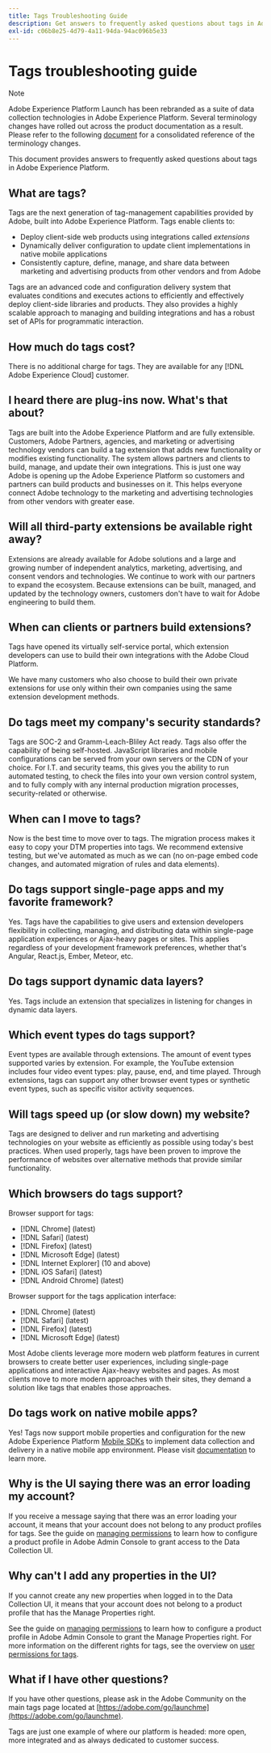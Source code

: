 ```yaml
---
title: Tags Troubleshooting Guide
description: Get answers to frequently asked questions about tags in Adobe Experience Platform.
exl-id: c06b8e25-4d79-4a11-94da-94ac096b5e33
---
```

# Tags troubleshooting guide

>[!NOTE]
>
>Adobe Experience Platform Launch has been rebranded as a suite of data collection technologies in Adobe Experience Platform. Several terminology changes have rolled out across the product documentation as a result. Please refer to the following [document](./term-updates.md) for a consolidated reference of the terminology changes.

This document provides answers to frequently asked questions about tags in Adobe Experience Platform.

## What are tags?

Tags are the next generation of tag-management capabilities provided by Adobe, built into Adobe Experience Platform. Tags enable clients to:

- Deploy client-side web products using integrations called *extensions*
- Dynamically deliver configuration to update client implementations in native mobile applications
- Consistently capture, define, manage, and share data between marketing and advertising products from other vendors and from Adobe

Tags are an advanced code and configuration delivery system that evaluates conditions and executes actions to efficiently and effectively deploy client-side libraries and products. They also provides a highly scalable approach to managing and building integrations and has a robust set of APIs for programmatic interaction.

## How much do tags cost?

There is no additional charge for tags. They are available for any [!DNL Adobe Experience Cloud] customer.

## I heard there are plug-ins now. What's that about?

Tags are built into the Adobe Experience Platform and are fully extensible. Customers, Adobe Partners, agencies, and marketing or advertising technology vendors can build a tag extension that adds new functionality or modifies existing functionality. The system allows partners and clients to build, manage, and update their own integrations. This is just one way Adobe is opening up the Adobe Experience Platform so customers and partners can build products and businesses on it. This helps everyone connect Adobe technology to the marketing and advertising technologies from other vendors with greater ease.

## Will all third-party extensions be available right away?

Extensions are already available for Adobe solutions and a large and growing number of independent analytics, marketing, advertising, and consent vendors and technologies. We continue to work with our partners to expand the ecosystem. Because extensions can be built, managed, and updated by the technology owners, customers don't have to wait for Adobe engineering to build them.

## When can clients or partners build extensions?

Tags have opened its virtually self-service portal, which extension developers can use to build their own integrations with the Adobe Cloud Platform.

We have many customers who also choose to build their own private extensions for use only within their own companies using the same extension development methods.

## Do tags meet my company's security standards?

Tags are SOC-2 and Gramm-Leach-Bliley Act ready. Tags also offer the capability of being self-hosted. JavaScript libraries and mobile configurations can be served from your own servers or the CDN of your choice. For I.T. and security teams, this gives you the ability to run automated testing, to check the files into your own version control system, and to fully comply with any internal production migration processes, security-related or otherwise.

## When can I move to tags?

Now is the best time to move over to tags. The migration process makes it easy to copy your DTM properties into tags. We recommend extensive testing, but we've automated as much as we can (no on-page embed code changes, and automated migration of rules and data elements).

## Do tags support single-page apps and my favorite framework?

Yes. Tags have the capabilities to give users and extension developers flexibility in collecting, managing, and distributing data within single-page application experiences or Ajax-heavy pages or sites. This applies regardless of your development framework preferences, whether that's Angular, React.js, Ember, Meteor, etc.

## Do tags support dynamic data layers?

Yes. Tags include an extension that specializes in listening for changes in dynamic data layers.

## Which event types do tags support?

Event types are available through extensions. The amount of event types supported varies by extension. For example, the YouTube extension includes four video event types: play, pause, end, and time played. Through extensions, tags can support any other browser event types or synthetic event types, such as specific visitor activity sequences.

## Will tags speed up (or slow down) my website?

Tags are designed to deliver and run marketing and advertising technologies on your website as efficiently as possible using today's best practices. When used properly, tags have been proven to improve the performance of websites over alternative methods that provide similar functionality.

## Which browsers do tags support?

Browser support for tags:

- [!DNL Chrome] (latest)
- [!DNL Safari] (latest)
- [!DNL Firefox] (latest)
- [!DNL Microsoft Edge] (latest)
- [!DNL Internet Explorer] (10 and above)
- [!DNL iOS Safari] (latest)
- [!DNL Android Chrome] (latest)

Browser support for the tags application interface:

- [!DNL Chrome] (latest)
- [!DNL Safari] (latest)
- [!DNL Firefox] (latest)
- [!DNL Microsoft Edge] (latest)

Most Adobe clients leverage more modern web platform features in current browsers to create better user experiences, including single-page applications and interactive Ajax-heavy websites and pages. As most clients move to more modern approaches with their sites, they demand a solution like tags that enables those approaches.

## Do tags work on native mobile apps?

Yes! Tags now support mobile properties and configuration for the new Adobe Experience Platform [Mobile SDKs](https://sdkdocs.com) to implement data collection and delivery in a native mobile app environment. Please visit [documentation](https://sdkdocs.com) to learn more.

## Why is the UI saying there was an error loading my account?

If you receive a message saying that there was an error loading your account, it means that your account does not belong to any product profiles for tags. See the guide on [managing permissions](./ui/administration/manage-permissions.md) to learn how to configure a product profile in Adobe Admin Console to grant access to the Data Collection UI.

## Why can't I add any properties in the UI?

If you cannot create any new properties when logged in to the Data Collection UI, it means that your account does not belong to a product profile that has the Manage Properties right.

See the guide on [managing permissions](./ui/administration/manage-permissions.md) to learn how to configure a product profile in Adobe Admin Console to grant the Manage Properties right. For more information on the different rights for tags, see the overview on [user permissions for tags](./ui/administration/user-permissions.md).

## What if I have other questions?

If you have other questions, please ask in the Adobe Community on the main tags page located at [https://adobe.com/go/launchme](https://adobe.com/go/launchme).

Tags are just one example of where our platform is headed: more open, more integrated and as always dedicated to customer success.
